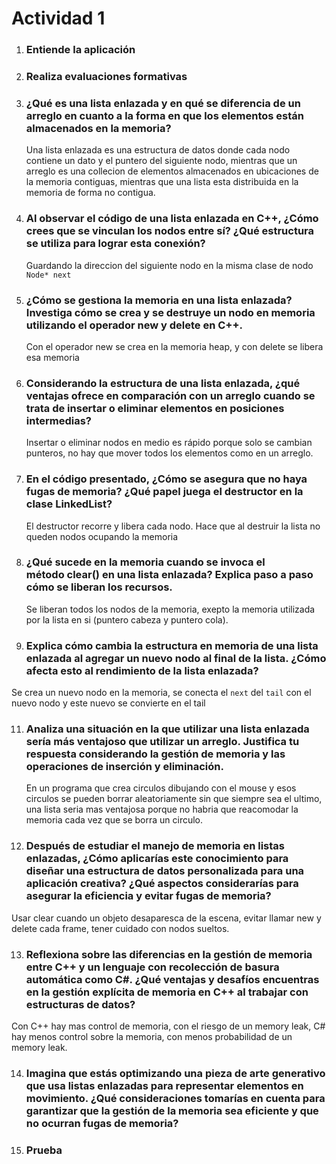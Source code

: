 # Actividad 1

1. ### Entiende la aplicación

2. ### Realiza evaluaciones formativas

3. ### ¿Qué es una lista enlazada y en qué se diferencia de un arreglo en cuanto a la forma en que los elementos están almacenados en la memoria?
   Una lista enlazada es una estructura de datos donde cada nodo contiene un dato y el puntero del siguiente nodo, mientras que un arreglo es una collecion de elementos almacenados en ubicaciones de la memoria contiguas, mientras que una lista esta distribuida en la memoria de forma no contigua.
   
5. ### Al observar el código de una lista enlazada en C++, ¿Cómo crees que se vinculan los nodos entre sí? ¿Qué estructura se utiliza para lograr esta conexión?
   Guardando la direccion del siguiente nodo en la misma clase de nodo ```Node* next```

6. ### ¿Cómo se gestiona la memoria en una lista enlazada? Investiga cómo se crea y se destruye un nodo en memoria utilizando el operador new y delete en C++.
   Con el operador new se crea en la memoria heap, y con delete se libera esa memoria

7. ### Considerando la estructura de una lista enlazada, ¿qué ventajas ofrece en comparación con un arreglo cuando se trata de insertar o eliminar elementos en posiciones intermedias?
   Insertar o eliminar nodos en medio es rápido porque solo se cambian punteros, no hay que mover todos los elementos como en un arreglo.

8. ### En el código presentado, ¿Cómo se asegura que no haya fugas de memoria? ¿Qué papel juega el destructor en la clase LinkedList?
   El destructor recorre y libera cada nodo. Hace que al destruir la lista no queden nodos ocupando la memoria

9. ### ¿Qué sucede en la memoria cuando se invoca el método clear() en una lista enlazada? Explica paso a paso cómo se liberan los recursos.
   Se liberan todos los nodos de la memoria, exepto la memoria utilizada por la lista en si (puntero cabeza y puntero cola).

10. ### Explica cómo cambia la estructura en memoria de una lista enlazada al agregar un nuevo nodo al final de la lista. ¿Cómo afecta esto al rendimiento de la lista enlazada?
   Se crea un nuevo nodo en la memoria, se conecta el ```next``` del ```tail``` con el nuevo nodo y este nuevo se convierte en el tail

11. ### Analiza una situación en la que utilizar una lista enlazada sería más ventajoso que utilizar un arreglo. Justifica tu respuesta considerando la gestión de memoria y las operaciones de inserción y eliminación.
    En un programa que crea circulos dibujando con el mouse y esos circulos se pueden borrar aleatoriamente sin que siempre sea el ultimo, una lista seria mas ventajosa porque no habria que reacomodar la memoria cada vez que se borra un circulo.

12. ### Después de estudiar el manejo de memoria en listas enlazadas, ¿Cómo aplicarías este conocimiento para diseñar una estructura de datos personalizada para una aplicación creativa? ¿Qué aspectos considerarías para asegurar la eficiencia y evitar fugas de memoria?
   Usar clear cuando un objeto desaparesca de la escena, evitar llamar new y delete cada frame, tener cuidado con nodos sueltos.

13. ### Reflexiona sobre las diferencias en la gestión de memoria entre C++ y un lenguaje con recolección de basura automática como C#. ¿Qué ventajas y desafíos encuentras en la gestión explícita de memoria en C++ al trabajar con estructuras de datos?
   Con C++ hay mas control de memoria, con el riesgo de un memory leak, C# hay menos control sobre la memoria, con menos probabilidad de un memory leak.

14. ### Imagina que estás optimizando una pieza de arte generativo que usa listas enlazadas para representar elementos en movimiento. ¿Qué consideraciones tomarías en cuenta para garantizar que la gestión de la memoria sea eficiente y que no ocurran fugas de memoria?


15. ### Prueba
